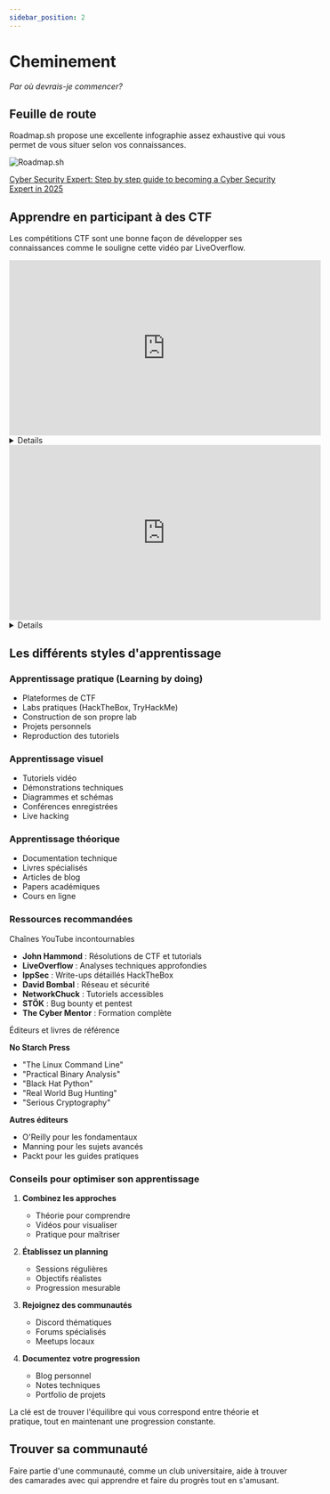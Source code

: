 ```yaml
---
sidebar_position: 2
---
```


# Cheminement

*Par où devrais-je commencer?*

## Feuille de route

Roadmap.sh propose une excellente infographie assez exhaustive qui vous permet de vous situer selon vos connaissances.

![Roadmap.sh](/img/roadmapsh.png)

[Cyber Security Expert: Step by step guide to becoming a Cyber Security Expert in 2025](https://roadmap.sh/cyber-security)

## Apprendre en participant à des CTF

Les compétitions CTF sont une bonne façon de développer ses connaissances comme le souligne cette vidéo par LiveOverflow.

<iframe width="560" height="315" src="https://www.youtube.com/embed/Lus7aNf2xDg?si=XRf1w4QrtLO1DBnK" title="YouTube video player" frameborder="0" allow="accelerometer; autoplay; clipboard-write; encrypted-media; gyroscope; picture-in-picture; web-share" referrerpolicy="strict-origin-when-cross-origin" allowfullscreen></iframe>

<details>
The video discusses how to approach Capture The Flag (CTF) competitions for learning purposes. Here are the key points:

1. Use CTFtime.org to find upcoming CTFs, focusing on online Jeopardy-style competitions[1].

2. Look for CTFs with a weight score, as they are generally more established and have more participants[1].

3. Set aside at least two hours to participate in a CTF[1].

4. During the CTF:
   - Choose 1-2 interesting challenges
   - Research and attempt to solve them
   - Take extensive notes on your thought process and attempts[1]

5. It's okay if you don't solve any challenges; the goal is to learn[1].

6. After the CTF:
   - Wait a few days to a week
   - Look for write-ups on CTFtime, Google, GitHub, or Twitter
   - Study the write-ups and compare them to your notes[1]

7. Focus on learning rather than scoring points or solving many challenges[1].

8. Aim for challenges that are slightly beyond your current skill level to maximize learning[1].

9. Don't be discouraged if you're playing alone; many people start this way before joining a team[1].

The video emphasizes that CTFs are an excellent way to learn hacking skills through practical experience and motivation from competition[1].

Citations:
[1] https://www.youtube.com/watch?v=Lus7aNf2xDg
</details>

<iframe width="560" height="315" src="https://www.youtube.com/embed/lxJpKUoX-6E?si=hieXfRFAah_AvsKx" title="YouTube video player" frameborder="0" allow="accelerometer; autoplay; clipboard-write; encrypted-media; gyroscope; picture-in-picture; web-share" referrerpolicy="strict-origin-when-cross-origin" allowfullscreen></iframe>

<details>
This video, titled "CTFs are TERRIBLE", presents arguments against the effectiveness of Capture The Flag (CTF) competitions for learning hacking and IT security skills. Here are the main points:

1. CTF challenges often involve unrealistic scenarios that don't reflect real-world security issues[1].

2. Many challenges rely on guesswork and thinking like the challenge creator rather than developing practical skills[1].

3. CTFs can teach a wrong mindset, as participants know there's always a solution, unlike real-world scenarios[1].

4. The short timeframes of CTFs (usually a weekend) don't reflect the longer periods often needed for real security work[1].

5. CTFs may cover limited topics, focusing on areas like web, crypto, and pwn, while neglecting common real-world issues like misconfigured Windows environments[1].

6. Advanced CTF challenges, especially in binary exploitation, often involve highly specialized techniques that have little practical application[1].

7. The competitive nature of CTFs can lead to unhealthy practices, such as working long hours without breaks[1].

8. Many CTF challenges become repetitive for experienced players, reducing their educational value over time[1].

9. The pressure to solve challenges quickly can lead to counterproductive behaviors, such as copying solutions without understanding them[1].

10. Designing good CTF challenges is difficult, and many end up being either too frustrating or too easy to be truly educational[1].

The video argues that while CTFs might have some value for absolute beginners, they quickly lose their educational benefit and may even teach habits and skills that aren't applicable to real-world IT security work[1].

Citations:
[1] https://www.youtube.com/watch?v=lxJpKUoX-6E
</details>


## Les différents styles d'apprentissage

### Apprentissage pratique (Learning by doing)
- Plateformes de CTF
- Labs pratiques (HackTheBox, TryHackMe)
- Construction de son propre lab
- Projets personnels
- Reproduction des tutoriels

### Apprentissage visuel
- Tutoriels vidéo
- Démonstrations techniques
- Diagrammes et schémas
- Conférences enregistrées
- Live hacking

### Apprentissage théorique
- Documentation technique
- Livres spécialisés
- Articles de blog
- Papers académiques
- Cours en ligne

### Ressources recommandées

Chaînes YouTube incontournables
- **John Hammond** : Résolutions de CTF et tutorials
- **LiveOverflow** : Analyses techniques approfondies
- **IppSec** : Write-ups détaillés HackTheBox
- **David Bombal** : Réseau et sécurité
- **NetworkChuck** : Tutoriels accessibles
- **STÖK** : Bug bounty et pentest
- **The Cyber Mentor** : Formation complète

Éditeurs et livres de référence

**No Starch Press**
- "The Linux Command Line"
- "Practical Binary Analysis"
- "Black Hat Python"
- "Real World Bug Hunting"
- "Serious Cryptography"

**Autres éditeurs**
- O'Reilly pour les fondamentaux
- Manning pour les sujets avancés
- Packt pour les guides pratiques

### Conseils pour optimiser son apprentissage

1. **Combinez les approches**
   - Théorie pour comprendre
   - Vidéos pour visualiser
   - Pratique pour maîtriser

2. **Établissez un planning**
   - Sessions régulières
   - Objectifs réalistes
   - Progression mesurable

3. **Rejoignez des communautés**
   - Discord thématiques
   - Forums spécialisés
   - Meetups locaux

4. **Documentez votre progression**
   - Blog personnel
   - Notes techniques
   - Portfolio de projets

La clé est de trouver l'équilibre qui vous correspond entre théorie et pratique, tout en maintenant une progression constante.

## Trouver sa communauté

Faire partie d'une communauté, comme un club universitaire, aide à trouver des camarades avec qui apprendre et faire du progrès tout en s'amusant.
